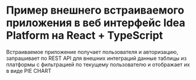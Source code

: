 # Пример внешнего встраиваемого приложения в веб интерфейс Idea Platform на React + TypeScript

Встраиваемое приложение получает пользователя и авторизацию, запрашивает по REST API для внешних интеграций данные таблицы из платформы с фильтрацией по текущему пользователю и отображает их в виде PIE CHART
